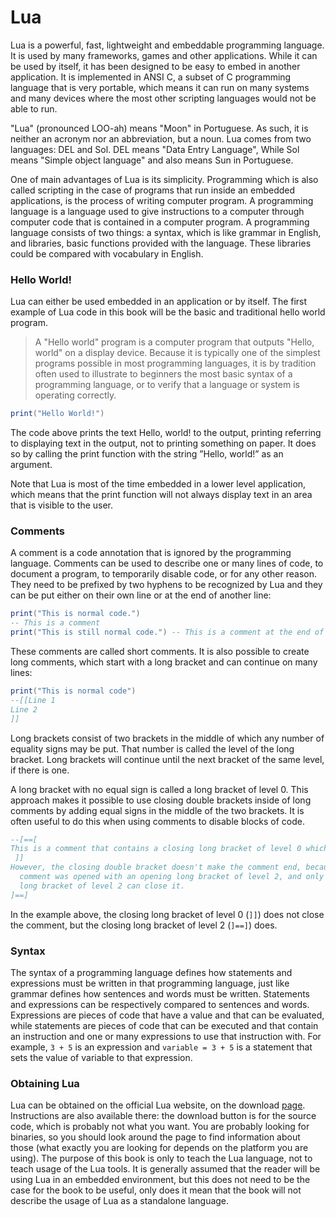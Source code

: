 # Lua <!--{{{-->

Lua is a powerful, fast, lightweight and embeddable programming language. It is
used by many frameworks, games and other applications. While it can be used
by itself, it has been designed to be easy to embed in another application.
It is implemented in ANSI C, a subset of C programming language that is very
portable, which means it can run on many systems and many devices where the most
other scripting languages would not be able to run.

"Lua" (pronounced LOO-ah) means "Moon" in Portuguese. As such, it is neither an
acronym nor an abbreviation, but a noun.
Lua comes from two languages: DEL and Sol. DEL means "Data Entry Language",
While Sol means "Simple object language" and also means Sun in Portuguese.

One of main advantages of Lua is its simplicity. Programming which is also called
scripting in the case of programs that run inside an embedded applications, is
the process of writing computer program. A programming language is a language
used to give instructions to a computer through computer code that is contained
in a computer program. A programming language consists of two things: a syntax,
which is like grammar in English, and libraries, basic functions provided with
the language. These libraries could be compared with vocabulary in English.

### Hello World! <!--{{{-->

Lua can either be used embedded in an application or by itself.
The first example of Lua code in this book will be the basic and traditional
hello world program.

> A "Hello world" program is a computer program that outputs "Hello, world" on a
> display device. Because it is typically one of the simplest programs possible
> in most programming languages, it is by tradition often used to illustrate
> to beginners the most basic syntax of a programming language, or to verify that
> a language or system is operating correctly.

```lua
print("Hello World!")
```
The code above prints the text Hello, world! to the output, printing referring to
displaying text in the output, not to printing something on paper.
It does so by calling the print function with the string ”Hello, world!”
as an argument.

Note that Lua is most of the time embedded in a lower level application,
which means that the print function will not always display text in an area that
is visible to the user.

<!--}}}-->
### Comments <!--{{{-->

A comment is a code annotation that is ignored by the programming language.
Comments can be used to describe one or many lines of code, to document a program,
to temporarily disable code, or for any other reason. They need to be prefixed by
two hyphens to be recognized by Lua and they can be put either on their own line
or at the end of another line:

```lua
print("This is normal code.")
-- This is a comment
print("This is still normal code.") -- This is a comment at the end of a line of code.
```

These comments are called short comments. It is also possible to create long comments,
which start with a long bracket and can continue on many lines:

```lua
print("This is normal code")
--[[Line 1
Line 2
]]
```

Long brackets consist of two brackets in the middle of which any number of
equality signs may be put. That number is called the level of the long bracket.
Long brackets will continue until the next bracket of the same level, if there is one.

A long bracket with no equal sign is called a long bracket of level 0.
This approach makes it possible to use closing double brackets inside of
long comments by adding equal signs in the middle of the two brackets.
It is often useful to do this when using comments to disable blocks of code.

```lua
--[==[
This is a comment that contains a closing long bracket of level 0 which is here:
 ]]
However, the closing double bracket doesn't make the comment end, because the
  comment was opened with an opening long bracket of level 2, and only a closing
  long bracket of level 2 can close it.
]==]
```

In the example above, the closing long bracket of level 0 (`]]`) does not close the comment,
but the closing long bracket of level 2 (`]==]`) does.

<!--}}}-->
### Syntax <!--{{{-->

The syntax of a programming language defines how statements and expressions must be
written in that programming language, just like grammar defines how sentences and words
must be written. Statements and expressions can be respectively compared to sentences and
words. Expressions are pieces of code that have a value and that can be evaluated, while
statements are pieces of code that can be executed and that contain an instruction and one
or many expressions to use that instruction with. For example, `3 + 5` is an expression and
`variable = 3 + 5` is a statement that sets the value of variable to that expression.

<!--}}}-->
### Obtaining Lua <!--{{{-->

Lua can be obtained on the official Lua website, on the download 
[page](http://www.lua.org/download.html).
Instructions are
also available there: the download button is for the source code, which is probably not what
you want. You are probably looking for binaries, so you should look around the page to find
information about those (what exactly you are looking for depends on the platform you are
using). The purpose of this book is only to teach the Lua language, not to teach usage of
the Lua tools. It is generally assumed that the reader will be using Lua in an embedded
environment, but this does not need to be the case for the book to be useful, only does it
mean that the book will not describe the usage of Lua as a standalone language.

<!--}}}-->
<!--}}}-->
